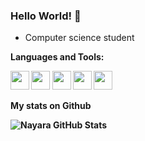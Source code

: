 ### Hello World! 👋
- Computer science student 
<!--
**nayaranunes/nayaranunes** is a ✨ _special_ ✨ repository because its `README.md` (this file) appears on your GitHub profile.
-->


<p><strong>Languages and Tools:<p><strong>

<code><img height="30" src="https://cdn2.iconfinder.com/data/icons/metro-ui-dock/512/Java.png"></code>
<code><img height="30" src="https://cdn.iconscout.com/icon/free/png-512/c-programming-569564.png"></code>
<code><img height="30" src="https://cdn.iconscout.com/icon/free/png-512/docker-7-569438.png"></code>
<code><img height="30" src="https://cdn.iconscout.com/icon/free/png-512/postgresql-5-569524.png"></code>
<code><img height="30" src="https://github.githubassets.com/images/modules/logos_page/GitHub-Mark.png"></code>

<strong>My stats on Github<strong>

![Nayara GitHub Stats](https://github-readme-stats.vercel.app/api?username=nayaranunes&show_icons=true)

